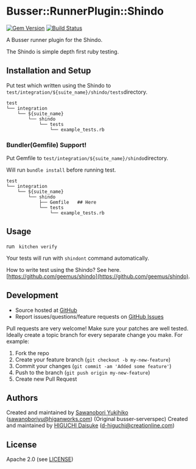 # <a name="title"></a> Busser::RunnerPlugin::Shindo

[![Gem Version](https://badge.fury.io/rb/busser-shindo.png)](http://badge.fury.io/rb/busser-shindo)
[![Build Status](https://travis-ci.org/OpsRockin/busser-shindo.png?branch=master)](https://travis-ci.org/OpsRockin/busser-shindo)

A Busser runner plugin for the Shindo.

The Shindo is simple depth first ruby testing.

## <a name="installation"></a> Installation and Setup

Put test which written using the Shindo to `test/integration/${suite_name}/shindo/tests`directory.

```
test
└── integration
    └── ${suite_name}
        └── shindo
            └── tests
                └── example_tests.rb
```

### <a name="bundler_support"></a> Bundler(Gemfile) Support!


Put Gemfile to `test/integration/${suite_name}/shindo`directory.

Will run `bundle install` before running test.

```
test
└── integration
    └── ${suite_name}
        └── shindo
            ├── Gemfile   ## Here
            └── tests
                └── example_tests.rb
```



## <a name="usage"></a> Usage

run ` kitchen verify`

Your tests will run with `shindont` command automatically.

How to write test using the Shindo?
See here. [https://github.com/geemus/shindo](https://github.com/geemus/shindo).


## <a name="development"></a> Development

* Source hosted at [GitHub][repo]
* Report issues/questions/feature requests on [GitHub Issues][issues]

Pull requests are very welcome! Make sure your patches are well tested.
Ideally create a topic branch for every separate change you make. For
example:

1. Fork the repo
2. Create your feature branch (`git checkout -b my-new-feature`)
3. Commit your changes (`git commit -am 'Added some feature'`)
4. Push to the branch (`git push origin my-new-feature`)
5. Create new Pull Request

## <a name="authors"></a> Authors


Created and maintained by [Sawanobori Yukihiko][author] (<sawanoboriyu@higanworks.com>)
(Original busser-serverspec) Created and maintained by [HIGUCHI Daisuke][author] (<d-higuchi@creationline.com>)

## <a name="license"></a> License

Apache 2.0 (see [LICENSE][license])


[author]:           https://github.com/sawanoboly
[issues]:           https://github.com/OpsRockin/busser-shindo/issues
[license]:          https://github.com/OpsRockin/busser-shindo/blob/master/LICENSE
[repo]:             https://github.com/OpsRockin/busser-shindo
[plugin_usage]:     http://docs.kitchen-ci.org/busser/plugin-usage

